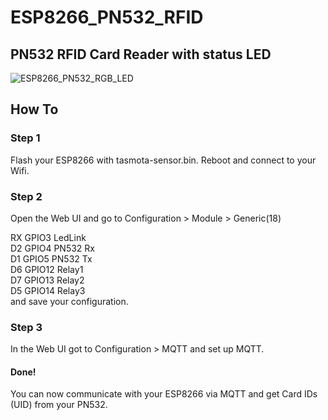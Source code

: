 # ESP8266_PN532_RFID
## PN532 RFID Card Reader with status LED
 ![ESP8266_PN532_RGB_LED](https://github.com/user-attachments/assets/2d58c870-f208-4522-9f30-01b68ebd8101)
## How To

### Step 1
Flash your ESP8266 with tasmota-sensor.bin. Reboot and connect to your Wifi.
### Step 2
Open the Web UI and go to Configuration > Module > Generic(18)

RX GPIO3	LedLink\
D2 GPIO4	PN532 Rx\
D1 GPIO5	PN532 Tx\
D6 GPIO12	Relay1\
D7 GPIO13	Relay2\
D5 GPIO14	Relay3\
and save your configuration.
### Step 3
In the Web UI got to Configuration > MQTT and set up MQTT.

#### Done!
You can now communicate with your ESP8266 via MQTT and get Card IDs (UID) from your PN532.
